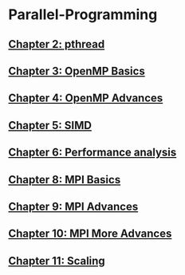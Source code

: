 # Parallel-Programming

## [Chapter 2: pthread](./chapter2_pthread.md)

## [Chapter 3: OpenMP Basics](./chapter3_openmp_basics.md)

## [Chapter 4: OpenMP Advances](./chapter4_openmp_advances.md)

## [Chapter 5: SIMD](./chapter5_simd.md)

## [Chapter 6: Performance analysis](./chapter6_performance_analysis.md)

## [Chapter 8: MPI Basics](./chapter8_mpi_basics.md)

## [Chapter 9: MPI Advances](./chapter9_mpi_advances.md)

## [Chapter 10: MPI More Advances](./chapter10_mpi_more_advances.md)

## [Chapter 11: Scaling](./chapter11_scaling.md)

